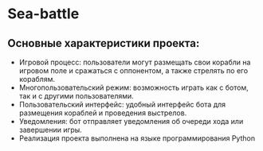 # Sea-​​battle
 
## Основные характеристики проекта:

* Игровой процесс: пользователи могут размещать свои корабли на игровом поле и сражаться с оппонентом, а также стрелять по его кораблям.
* Многопользовательский режим: возможность играть как с ботом, так и с другими пользователями.
* Пользовательский интерфейс: удобный интерфейс бота для размещения кораблей и проведения выстрелов.
* Уведомления: бот отправляет уведомления об очереди хода или завершении игры.
* Реализация проекта выполнена на языке программирования Python